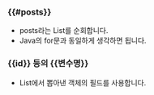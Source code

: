 ### {{#posts}}
* posts라는 List를 순회합니다.
* Java의 for문과 동일하게 생각하면 됩니다.

### {{id}} 등의 {{변수명}}
* List에서 뽑아낸 객체의 필드를 사용합니다.